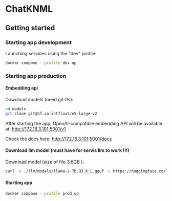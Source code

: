 # ChatKNML

## Getting started

### Starting app development

Launching services using the "dev" profile:

```sh
docker compose --profile dev up
```

### Starting app production

#### Embedding api

Download models (need git-lfs):

```sh
cd models
git clone git@hf.co:intfloat/e5-large-v2
```

After starting the app, OpenAI-compatible embedding API will be available at: <http://172.16.3.101:5001/v1>

 Check the docs here: <http://172.16.3.101:5001/docs>

#### Download llm model (must have for servis llm to work !!!)

Download model (size of file 3.6GB ):

```sh
curl -o ./llm/models/llama-2-7b.Q3_K_L.gguf -L https://huggingface.co/TheBloke/Llama-2-7B-GGUF/resolve/main/llama-2-7b.Q3_K_L.gguf
```

#### Starting app

```sh
docker compose --profile prod up
```
